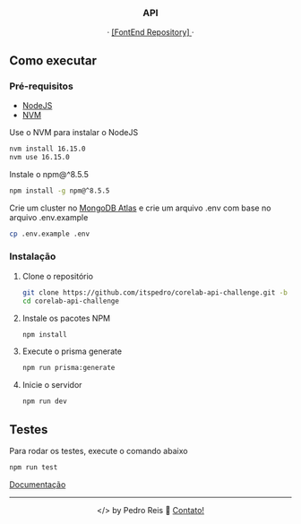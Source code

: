 <a name="readme-top"></a>
<br />
<div align="center">
  <h3 align="center">API</h3>
  <p align="center">
    ·
    <a href="https://github.com/itspedro/corelab-web-challenge/tree/dev">
      [FontEnd Repository]
    </a>
    ·
  </p>
</div>

## Como executar

### Pré-requisitos

* [NodeJS](https://nodejs.org/en/)
* [NVM](https://github.com/nvm-sh/nvm)

Use o NVM para instalar o NodeJS

```sh
nvm install 16.15.0
nvm use 16.15.0
```

Instale o npm@^8.5.5

```sh
npm install -g npm@^8.5.5
```

Crie um cluster no [MongoDB Atlas](https://www.mongodb.com/cloud/atlas) e crie um arquivo .env com base no arquivo .env.example

```sh
cp .env.example .env
```

### Instalação

1. Clone o repositório
   ```sh
   git clone https://github.com/itspedro/corelab-api-challenge.git -b dev
   cd corelab-api-challenge
    ```
2. Instale os pacotes NPM
    ```sh
    npm install
    ```
3. Execute o prisma generate
    ```sh
    npm run prisma:generate
    ```
4. Inicie o servidor
    ```sh
    npm run dev
    ```

## Testes

Para rodar os testes, execute o comando abaixo

```sh
npm run test
```

[Documentação](./docs/routes.md)

---

<p align="center">
 &lt;/&gt; by Pedro Reis 👋 <a href="https://preis.tech/contato/">Contato!</a>
</p>

